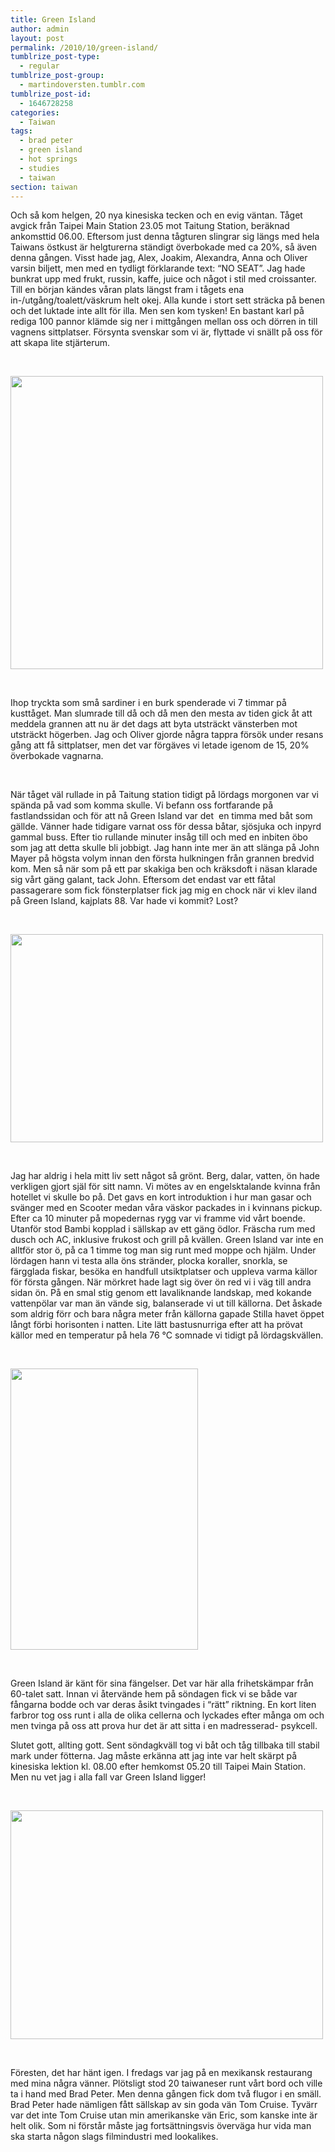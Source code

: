 ```yaml
---
title: Green Island
author: admin
layout: post
permalink: /2010/10/green-island/
tumblrize_post-type:
  - regular
tumblrize_post-group:
  - martindoversten.tumblr.com
tumblrize_post-id:
  - 1646728258
categories:
  - Taiwan
tags:
  - brad peter
  - green island
  - hot springs
  - studies
  - taiwan
section: taiwan
---
```

Och så kom helgen, 20 nya kinesiska tecken och en evig väntan. Tåget avgick från Taipei Main Station 23.05 mot Taitung Station, beräknad ankomsttid 06.00. Eftersom just denna tågturen slingrar sig längs med hela Taiwans östkust är helgturerna ständigt överbokade med ca 20%, så även denna gången. Visst hade jag, Alex, Joakim, Alexandra, Anna och Oliver varsin biljett, men med en tydligt förklarande text: &#8220;NO SEAT&#8221;. Jag hade bunkrat upp med frukt, russin, kaffe, juice och något i stil med croissanter. Till en början kändes våran plats längst fram i tågets ena in-/utgång/toalett/väskrum helt okej. Alla kunde i stort sett sträcka på benen och det luktade inte allt för illa. Men sen kom tysken! En bastant karl på rediga 100 pannor klämde sig ner i mittgången mellan oss och dörren in till vagnens sittplatser. Försynta svenskar som vi är, flyttade vi snällt på oss för att skapa lite stjärterum.

<br class="spacer_" />

[<img class="alignnone size-large wp-image-220" title="Next station, Taitung" src="https://s3-eu-west-1.amazonaws.com/doversten.se/assets/101002-0051.jpg" alt="" width="500" height="469" />][1]

<br class="spacer_" />

Ihop tryckta som små sardiner i en burk spenderade vi 7 timmar på kusttåget. Man slumrade till då och då men den mesta av tiden gick åt att meddela grannen att nu är det dags att byta utsträckt vänsterben mot utsträckt högerben. Jag och Oliver gjorde några tappra försök under resans gång att få sittplatser, men det var förgäves vi letade igenom de 15, 20% överbokade vagnarna.

<br class="spacer_" />

När tåget väl rullade in på Taitung station tidigt på lördags morgonen var vi spända på vad som komma skulle. Vi befann oss fortfarande på fastlandssidan och för att nå Green Island var det  en timma med båt som gällde. Vänner hade tidigare varnat oss för dessa båtar, sjösjuka och inpyrd gammal buss. Efter tio rullande minuter insåg till och med en inbiten öbo som jag att detta skulle bli jobbigt. Jag hann inte mer än att slänga på John Mayer på högsta volym innan den första hulkningen från grannen bredvid kom. Men så när som på ett par skakiga ben och kräksdoft i näsan klarade sig vårt gäng galant, tack John. Eftersom det endast var ett fåtal passagerare som fick fönsterplatser fick jag mig en chock när vi klev iland på Green Island, kajplats 88. Var hade vi kommit? Lost?

<br class="spacer_" />

[<img class="alignnone size-large wp-image-221" title="Lost at Green Island" src="https://s3-eu-west-1.amazonaws.com/doversten.se/assets/101002-042.jpg" alt="" width="500" height="333" />][2]

<br class="spacer_" />

Jag har aldrig i hela mitt liv sett något så grönt. Berg, dalar, vatten, ön hade verkligen gjort själ för sitt namn. Vi mötes av en engelsktalande kvinna från hotellet vi skulle bo på. Det gavs en kort introduktion i hur man gasar och svänger med en Scooter medan våra väskor packades in i kvinnans pickup. Efter ca 10 minuter på mopedernas rygg var vi framme vid vårt boende. Utanför stod Bambi kopplad i sällskap av ett gäng ödlor. Fräscha rum med dusch och AC, inklusive frukost och grill på kvällen. Green Island var inte en alltför stor ö, på ca 1 timme tog man sig runt med moppe och hjälm. Under lördagen hann vi testa alla öns stränder, plocka koraller, snorkla, se färgglada fiskar, besöka en handfull utsiktplatser och uppleva varma källor för första gången. När mörkret hade lagt sig över ön red vi i väg till andra sidan ön. På en smal stig genom ett lavaliknande landskap, med kokande vattenpölar var man än vände sig, balanserade vi ut till källorna. Det åskade som aldrig förr och bara några meter från källorna gapade Stilla havet öppet långt förbi horisonten i natten. Lite lätt bastusnurriga efter att ha prövat källor med en temperatur på hela 76 °C somnade vi tidigt på lördagskvällen.

<br class="spacer_" />

[<img class="alignnone size-medium wp-image-223" title="Prison, Green Island" src="https://s3-eu-west-1.amazonaws.com/doversten.se/assets/101003-061.jpg" alt="" width="300" height="450" />][3]

<br class="spacer_" />

Green Island är känt för sina fängelser. Det var här alla frihetskämpar från 60-talet satt. Innan vi återvände hem på söndagen fick vi se både var fångarna bodde och var deras åsikt tvingades i &#8220;rätt&#8221; riktning. En kort liten farbror tog oss runt i alla de olika cellerna och lyckades efter många om och men tvinga på oss att prova hur det är att sitta i en madresserad- psykcell.

Slutet gott, allting gott. Sent söndagkväll tog vi båt och tåg tillbaka till stabil mark under fötterna. Jag måste erkänna att jag inte var helt skärpt på kinesiska lektion kl. 08.00 efter hemkomst 05.20 till Taipei Main Station. Men nu vet jag i alla fall var Green Island ligger!

<br class="spacer_" />

[<img class="size-large wp-image-226 alignnone" title="Water splash" src="https://s3-eu-west-1.amazonaws.com/doversten.se/assets/101003-0742.jpg" alt="" width="500" height="366" />][4]

<br class="spacer_" />

Föresten, det har hänt igen. I fredags var jag på en mexikansk restaurang med mina några vänner. Plötsligt stod 20 taiwaneser runt vårt bord och ville ta i hand med Brad Peter. Men denna gången fick dom två flugor i en smäll. Brad Peter hade nämligen fått sällskap av sin goda vän Tom Cruise. Tyvärr var det inte Tom Cruise utan min amerikanske vän Eric, som kanske inte är helt olik. Som ni förstår måste jag fortsättningsvis överväga hur vida man ska starta någon slags filmindustri med lookalikes.

 [1]: http://www.doversten.nu/blog/wp-content/uploads/2010/10/101002-0051.jpg
 [2]: http://www.doversten.nu/blog/wp-content/uploads/2010/10/101002-042.jpg
 [3]: http://www.doversten.nu/blog/wp-content/uploads/2010/10/101003-061.jpg
 [4]: http://www.doversten.nu/blog/wp-content/uploads/2010/10/101003-0742.jpg